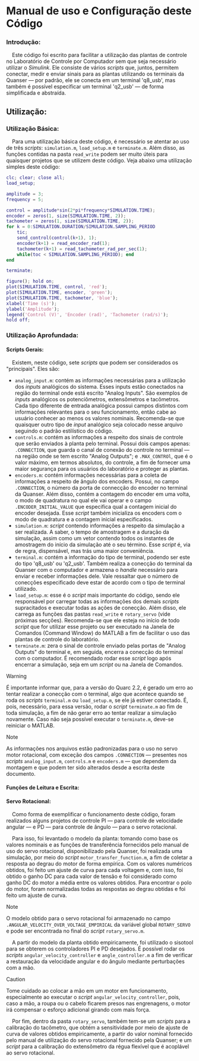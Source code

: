# Manual de uso e Configuração deste Código

### Introdução:

&nbsp;&nbsp;&nbsp;&nbsp;Este código foi escrito para facilitar a utilização das plantas de controle no Laboratório de Controle por Computador sem que seja necessário utilizar o _Simulink_. Ele consiste de vários _scripts_ que, juntos, permitem conectar, medir e enviar sinais para as plantas utilizando os terminais da Quanser — por padrão, ele se conecta em um terminal 'q8_usb', mas também é possível especificar um terminal 'q2_usb' — de forma simplificada e abstraída.

## Utilização:
### Utilização Básica:

&nbsp;&nbsp;&nbsp;&nbsp;Para uma utilização básica deste código, é necessário se atentar ao uso de três _scripts_: ``simulation.m``, ``load_setup.m`` e ``terminate.m``. Além disso, as funções contidas na pasta ``read_write`` podem ser muito úteis para quaisquer projetos que se utilizem deste código. Veja abaixo uma utilização simples deste código:

``` MATLAB
clc; clear; close all;
load_setup;

amplitude = 3;
frequency = 5;

control = amplitude*sin(2*pi*frequency*SIMULATION.TIME);
encoder = zeros(1, size(SIMULATION.TIME, 2));
tachometer = zeros(1, size(SIMULATION.TIME, 2));
for k = 0:SIMULATION.DURATION/SIMULATION.SAMPLING_PERIOD
    tic;
    send_control(control(k+1), 1);
    encoder(k+1) = read_encoder_rad(1);
    tachometer(k+1) = read_tachometer_rad_per_sec(1);
    while(toc < SIMULATION.SAMPLING_PERIOD); end
end

terminate;

figure(); hold on;
plot(SIMULATION.TIME, control, 'red');
plot(SIMULATION.TIME, encoder, 'green');
plot(SIMULATION.TIME, tachometer, 'blue');
xlabel('Time (s)');
ylabel('Amplitude');
legend('Control (V)', 'Encoder (rad)', 'Tachometer (rad/s)');
hold off;
```

### Utilização Aprofundada:
#### Scripts Gerais:

&nbsp;&nbsp;&nbsp;&nbsp;Existem, neste código, sete _scripts_ que podem ser considerados os "principais". Eles são:
* ``analog_input.m``: contém as informações necessárias para a utilização dos _inputs_ analógicos do sistema. Esses inputs estão conectados na região do terminal onde está escrito "Analog Inputs". São exemplos de _inputs_ analógicos os potenciômetros, extensômetros e tacômetros. Cada tipo diferente de entrada analógica possui campos distintos com informações relevantes para o seu funcionamento, então cabe ao usuário conhecer ao menos os valores nominais. Recomenda-se que quaisquer outro tipo de _input_ analógico seja colocado nesse arquivo seguindo o padrão estilístico do código.
* ``controls.m``: contém as informações a respeito dos sinais de controle que serão enviados à planta pelo terminal. Possui dois campos apenas: ``.CONNECTION``, que guarda o canal de conexão do controle no terminal — na região onde se tem escrito "Analog Outputs"; e ``.MAX_CONTROl``, que é o valor máximo, em termos absolutos, do controle, a fim de fornecer uma maior segurança para os usuários do laboratório e proteger as plantas.
* ``encoders.m``: contém informações necessárias para a coleta de informações a respeito de ângulo dos encoders. Possui, no campo ``.CONNECTION``, o número da porta de connecção do encoder no terminal da Quanser. Além disso, contém a contagem do encoder em uma volta, o modo de quadratura no qual ele vai operar e o campo ``.ENCODER_INITIAL_VALUE`` que especifica qual a contagem inicial do encoder desejada. Esse _script_ também inicializa os encoders com o modo de quadratura e a contagem inicial especificados.
* ``simulation.m``: _script_ contendo informações a respeito da simulação a ser realizada. A saber, o tempo de amostragem e a duração da simulação, assim como um vetor contendo todos os instantes de amostragem do início da simulação até o seu término. Esse _script_ é, via de regra, dispensável, mas trás uma maior conveniência.
* ``terminal.m``: contém a informação do tipo de terminal, podendo ser este do tipo 'q8_usb' ou 'q2_usb'. Também realiza a conecção do terminal da Quanser com o computador e armazena o _handle_ necessário para enviar e receber informações dele. Vale ressaltar que o número de conecções especificado deve estar de acordo com o tipo de terminal utilizado.
* ``load_setup.m``: esse é o _script_ mais importante do código, sendo ele responsável por carregar todas as informações dos demais _scripts_ supracitados e executar todas as ações de conecção. Além disso, ele carrega as funções das pastas ``read_write`` e ``rotary_servo`` (vide próximas secções). Recomenda-se que ele esteja no início de todo _script_ que for utilizar esse projeto ou ser executado na Janela de Comandos (Command Window) do MATLAB a fim de facilitar o uso das plantas de controle do laboratório.
* ``terminate.m``: zera o sinal de controle enviado pelas portas de "Analog Outputs" do terminal e, em seguida, encerra a conecção do terminal com o computador. É recomendado rodar esse _script_ logo após encerrar a simulação, seja em um _script_ ou na Janela de Comandos.
> [!WARNING]
> É importante informar que, para a versão do Quarc 2.2, é gerado um erro ao tentar realizar a conecção com o terminal, algo que acontece quando se roda os _scripts_ ``terminal.m`` ou ``load_setup.m``, se ele já estiver conectado. É, pois, necessário, para essa versão, rodar o _script_ ``terminate.m`` ao fim de toda simulação, a fim de não gerar erro ao tentar realizar a simulação novamente. Caso não seja possível executar o ``terminate.m``, deve-se reiniciar o MATLAB.

> [!NOTE]
> As informações nos arquivos estão padronizadas para o uso no servo motor rotacional, com exceção dos campos ``.CONNECTION`` — presentes nos _scripts_ ``analog_input.m``, ``controls.m`` e ``encoders.m`` — que dependem da montagem e que podem ter sido alterados desde a escrita deste documento.

#### Funções de Leitura e Escrita:

#### Servo Rotacional:

&nbsp;&nbsp;&nbsp;&nbsp;Como forma de exemplificar o funcionamento deste código, foram realizados alguns projetos de controle PI — para controle de velocidade angular — e PD — para controle de ângulo — para o servo rotacional.

&nbsp;&nbsp;&nbsp;&nbsp;Para isso, foi levantado o modelo da planta: tomando como base os valores nominais e as funções de transferência fornecidos pelo manual de uso do servo rotacional, disponibilizado pela Quanser, foi realizada uma simulação, por meio do _script_ ``motor_transfer_function.m``, a fim de coletar a resposta ao degrau do motor de forma empírica. Com os valores numéricos obtidos, foi feito um ajuste de curva para cada voltagem e, com isso, foi obtido o ganho DC para cada valor de tensão e foi considerado como ganho DC do motor a média entre os valores obtidos. Para encontrar o polo do motor, foram normalizadas todas as respostas ao degrau obtidas e foi feito um ajuste de curva.
> [!NOTE]
> O modelo obtido para o servo rotacional foi armazenado no campo ``.ANGULAR_VELOCITY_OVER_VOLTAGE_EMPIRICAL`` da variável global ``ROTARY_SERVO`` e pode ser encontrada no final do _script_ ``rotary_servo.m``.

&nbsp;&nbsp;&nbsp;&nbsp;A partir do modelo da planta obtido empiricamente, foi utilizado o sisotool para se obterem os controladores PI e PD desejados. É possível rodar os _scripts_ ``angular_velocity_controller`` e ``angle_controller.m`` a fim de verificar a restauração da velocidade angular e do ângulo mediante perturbações com a mão.
> [!CAUTION]
> Tome cuidado ao colocar a mão em um motor em funcionamento, especialmente ao executar o _script_ ``angular_velocity_controller``, pois, caso a mão, a roupa ou o cabelo ficarem presos nas engrenagens, o motor irá compensar o esforço adicional girando com mais força.

&nbsp;&nbsp;&nbsp;&nbsp;Por fim, dentro da pasta ``rotary_servo``, também tem-se um _scripts_ para a calibração do tacômetro, que obtém a sensitividade por meio de ajuste de curva de valores obtidos empiricamente, a partir do valor nominal fornecido pelo manual de utilização do servo rotacional fornecido pela Quanser; e um _script_ para a calibração do extensômetro da régua flexível que é acoplável ao servo rotacional.
